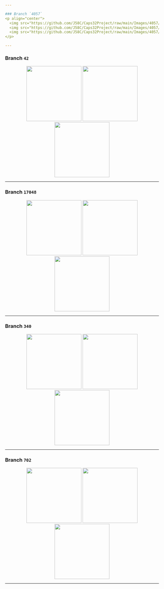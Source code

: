 ```yaml
---

### Branch `4057`
<p align="center">
  <img src="https://github.com/J58C/Caps32Project/raw/main/Images/4057/top.png" height="180">
  <img src="https://github.com/J58C/Caps32Project/raw/main/Images/4057/bottom.png" height="180">
  <img src="https://github.com/J58C/Caps32Project/raw/main/Images/4057/rotating.gif" height="180">
</p>

---
```


### Branch `42`
<p align="center">
  <img src="https://github.com/J58C/Caps32Project/raw/main/Images/42/top.png" height="180">
  <img src="https://github.com/J58C/Caps32Project/raw/main/Images/42/bottom.png" height="180">
  <img src="https://github.com/J58C/Caps32Project/raw/main/Images/42/rotating.gif" width="180">
</p>

---

### Branch `17048`
<p align="center">
  <img src="https://github.com/J58C/Caps32Project/raw/main/Images/17048/top.png" height="180">
  <img src="https://github.com/J58C/Caps32Project/raw/main/Images/17048/bottom.png" height="180">
  <img src="https://github.com/J58C/Caps32Project/raw/main/Images/17048/rotating.gif" width="180">
</p>

---

### Branch `340`
<p align="center">
  <img src="https://github.com/J58C/Caps32Project/raw/main/Images/340/top.png" height="180">
  <img src="https://github.com/J58C/Caps32Project/raw/main/Images/340/bottom.png" height="180">
  <img src="https://github.com/J58C/Caps32Project/raw/main/Images/340/rotating.gif" width="180">
</p>

---

### Branch `702`
<p align="center">
  <img src="https://github.com/J58C/Caps32Project/raw/main/Images/702/top.png" height="180">
  <img src="https://github.com/J58C/Caps32Project/raw/main/Images/702/bottom.png" height="180">
  <img src="https://github.com/J58C/Caps32Project/raw/main/Images/702/rotating.gif" width="180">
</p>

---
